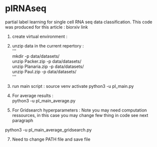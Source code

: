 # plRNAseq
partial label learning for single cell RNA seq data classification. This code was produced for this article : biorxiv link
  
1) create virtual environment :


2) unzip data in the current repertory :  
'''    
mkdir -p data/datasets/  
unzip Packer.zip -p data/datasets/  
unzip Planaria.zip -p data/datasets/  
unzip Paul.zip -p data/datasets/  
    '''

3) run main script :
source venv activate
python3 -u pl_main.py  


5) For average results :  
python3 -u pl_main_average.py

6) For Gridsearch hyperparameters : Note you may need computation ressources, in this case you may change few thing in code see next paragraph  

python3 -u pl_main_average_gridsearch.py

7) Need to change PATH file and save file  
   
